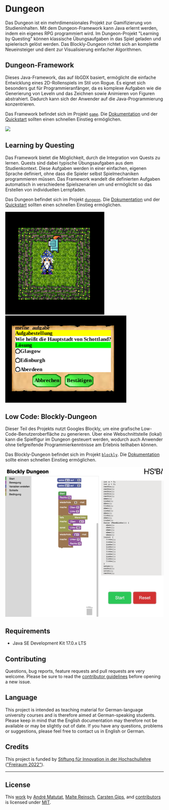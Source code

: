 # Dungeon

Das Dungeon ist ein mehrdimensionales Projekt zur Gamifizierung von Studieninhalten. 
Mit dem Dungeon-Framework kann Java erlernt werden, indem ein eigenes RPG programmiert wird. 
Im Dungeon-Projekt "Learning by Questing" können klassische Übungsaufgaben in das Spiel geladen und spielerisch gelöst werden. 
Das Blockly-Dungeon richtet sich an komplette Neueinsteiger und dient zur Visualisierung einfacher Algorithmen.

## Dungeon-Framework

Dieses Java-Framework, das auf libGDX basiert, ermöglicht die einfache Entwicklung eines 2D-Rollenspiels im Stil von Rogue. Es eignet sich besonders gut für Programmieranfänger, da es komplexe Aufgaben wie die Generierung von Leveln und das Zeichnen sowie Animieren von Figuren abstrahiert. Dadurch kann sich der Anwender auf die Java-Programmierung konzentrieren.

Das Framework befindet sich im Projekt [`game`](./game).
Die [Dokumentation](./game/doc/) und der [Quickstart](./game/doc/quickstart.md) sollten einen schnellen Einstieg ermöglichen.

![](./game/doc/img/monster.gif)


## Learning by Questing

Das Framework bietet die Möglichkeit, durch die Integration von Quests zu lernen. Quests sind dabei typische Übungsaufgaben aus dem Studienkontext. Diese Aufgaben werden in einer einfachen, eigenen Sprache definiert, ohne dass die Spieler selbst Spielmechaniken programmieren müssen. Das Framework wandelt die definierten Aufgaben automatisch in verschiedene Spielszenarien um und ermöglicht so das Erstellen von individuellen Lernpfaden.

Das Dungeon befindet sich im Projekt [`dungeon`](./dungeon).
Die [Dokumentation](./dungeon/doc) und der [Quickstart](./dungeon/doc/readme.md) sollten einen schnellen Einstieg ermöglichen.

![](./dungeon/doc/dsl/img/quickstart_select_config_level.png)
![](./dungeon/doc/dsl/img/quickstart_answer_menu.png)

## Low Code: Blockly-Dungeon
Dieser Teil des Projekts nutzt Googles Blockly, um eine grafische Low-Code-Benutzeroberfläche zu generieren. Über eine Webschnittstelle (lokal) kann die Spielfigur im Dungeon gesteuert werden, wodurch auch Anwender ohne tiefgreifende Programmierkenntnisse am Erlebnis teilhaben können.

Das Blockly-Dungeon befindet sich im Projekt [`blockly`](./blockly).
Die [Dokumentation](./blockly/doc) sollte einen schnellen Einstieg ermöglichen.

![](./blockly/doc/img/examples/komplexes_beispiel.png)

## Requirements

-   Java SE Development Kit 17.0.x LTS

## Contributing

Questions, bug reports, feature requests and pull requests are very welcome.
Please be sure to read the [contributor guidelines](CONTRIBUTING.md) before
opening a new issue.

## Language

This project is intended as teaching material for German-language university
courses and is therefore aimed at German-speaking students. Please keep in
mind that the English documentation may therefore not be available or may be
slightly out of date. If you have any questions, problems or suggestions, please
feel free to contact us in English or German.


## Credits

This project is funded by [Stiftung für Innovation in der Hochschullehre](https://stiftung-hochschullehre.de)
(["Freiraum 2022"](https://stiftung-hochschullehre.de/foerderung/freiraum2022/)).


---

## License

This [work](https://github.com/Programmiermethoden/Dungeon) by
[André Matutat](https://github.com/AMatutat),
[Malte Reinsch](https://github.com/malt-r),
[Carsten Gips](https://github.com/cagix), and
[contributors](https://github.com/Programmiermethoden/Dungeon/graphs/contributors)
is licensed under [MIT](LICENSE.md).
